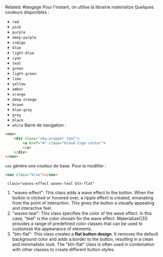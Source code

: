 Related: #langage 
Pour l'instant, on utilise la librairie materialize
Quelques couleurs disponibles : 
- `red`
- `pink`
- `purple`
- `deep-purple`
- `indigo`
- `blue`
- `light-blue`
- `cyan`
- `teal`
- `green`
- `light-green`
- `lime`
- `yellow`
- `amber`
- `orange`
- `deep-orange`
- `brown`
- `blue-grey`
- `grey`
- `black`
- `white`
Barre de navigation : 
```HTML
<nav>
    <div class="new-wrapper teal">
        <a href="#" class="brand-logo center">
        </a>
    </div>
</nav>
```
`nav` génère une couleur de base. Pour la modifier :
```HTML
<nav class="blue"></nav>
```

```
 class="waves-effect waves-teal btn-flat"
```
1. "waves-effect": This class adds a wave effect to the button. When the button is clicked or hovered over, a ripple effect is created, emanating from the point of interaction. This gives the button a visually appealing and interactive feel.
2. "waves-teal": This class specifies the color of the wave effect. In this case, "teal" is the color chosen for the wave effect. MaterializeCSS provides a range of predefined color classes that can be used to customize the appearance of elements.
3. "btn-flat": This class creates a **flat button design**. It removes the default background color and adds a border to the button, resulting in a clean and minimalistic look. The "btn-flat" class is often used in combination with other classes to create different button styles.